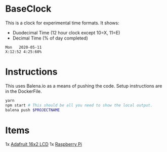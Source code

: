 # BaseClock

This is a clock for experimental time formats.
It shows:

- Duodecimal Time (12 hour clock except 10=X, 11=E)
- Decimal Time (% of day completed)

```
Mon   2020-05-11
X:12:52 4:25:60%
```

# Instructions

This uses Balena.io as a means of pushing the code. Setup instructions are in the DockerFile.

```bash
yarn
npm start # This should be all you need to show the local output.
balena push $PROJECTNAME
```

# Items

1x [Adafruit 16x2 LCD](https://www.adafruit.com/product/1110)
1x [Raspberry Pi](https://www.adafruit.com/category/105)
